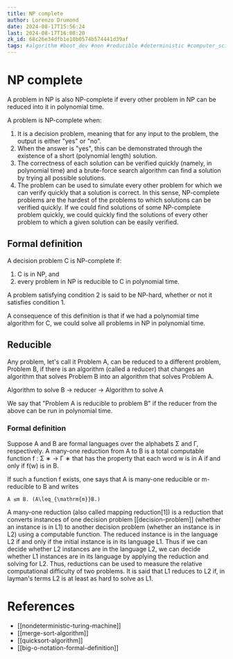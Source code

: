 ```yaml
---
title: NP complete
author: Lorenzo Drumond
date: 2024-08-17T15:56:24
last: 2024-08-17T16:08:20
zk_id: 68c26e34dfb1e10b0574b574441d39af
tags: #algorithm #boot_dev #non #reducible #deterministic #computer_science #time #polynomial #complete #big_o #notation #decision #programming
---
```



# NP complete

A problem in NP is also NP-complete if every other problem in NP can be reduced into it in polynomial time.

A problem is NP-complete when:

1. It is a decision problem, meaning that for any input to the problem, the output is either "yes" or "no".
2. When the answer is "yes", this can be demonstrated through the existence of a short (polynomial length) solution.
3. The correctness of each solution can be verified quickly (namely, in polynomial time) and a brute-force search algorithm can find a solution by trying all possible solutions.
4. The problem can be used to simulate every other problem for which we can verify quickly that a solution is correct. In this sense, NP-complete problems are the hardest of the problems to which solutions can be verified quickly. If we could find solutions of some NP-complete problem quickly, we could quickly find the solutions of every other problem to which a given solution can be easily verified.

## Formal definition

A decision problem C is NP-complete if:

1. C is in NP, and
2. every problem in NP is reducible to C in polynomial time.

A problem satisfying condition 2 is said to be NP-hard, whether or not it satisfies condition 1.

A consequence of this definition is that if we had a polynomial time algorithm for C, we could solve all problems in NP in polynomial time.

## Reducible

Any problem, let's call it Problem A, can be reduced to a different problem, Problem B, if there is an algorithm (called a reducer) that changes an algorithm that solves Problem B into an algorithm that solves Problem A.

Algorithm to solve B -> reducer -> Algorithm to solve A

We say that "Problem A is reducible to problem B" if the reducer from the above can be run in polynomial time.

### Formal definition

Suppose A and B are formal languages over the alphabets Σ and Γ, respectively. A many-one reduction from A to B is a total computable function f : Σ ∗ → Γ ∗ that has the property that each word w is in A if and only if f(w) is in B.

If such a function f exists, one says that A is many-one reducible or m-reducible to B and writes

```
A ≤m B. (A\leq_{\mathrm{m}}B.)
```

A many-one reduction (also called mapping reduction[1]) is a reduction that
converts instances of one decision problem [[decision-problem]] (whether an instance is in L1) to
another decision problem (whether an instance is in L2) using a computable
function. The reduced instance is in the language L2 if and only if the initial
instance is in its language L1. Thus if we can decide whether L2 instances are
in the language L2, we can decide whether L1 instances are in its language by
applying the reduction and solving for L2. Thus, reductions can be used to
measure the relative computational difficulty of two problems. It is said that
L1 reduces to L2 if, in layman's terms L2 is at least as hard to solve as L1.

# References
- [[nondeterministic-turing-machine]]
- [[merge-sort-algorithm]]
- [[quicksort-algorithm]]
- [[big-o-notation-formal-definition]]
